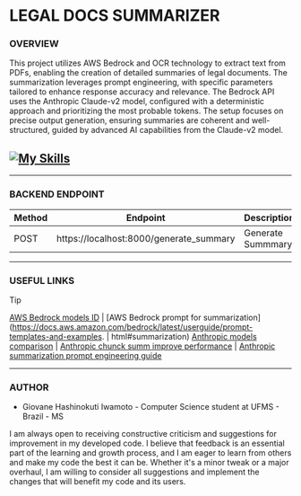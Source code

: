 # LEGAL DOCS SUMMARIZER

### **OVERVIEW**

This project utilizes AWS Bedrock and OCR technology to extract text from PDFs, enabling the creation of detailed summaries of legal documents. The summarization leverages prompt engineering, with specific parameters tailored to enhance response accuracy and relevance. The Bedrock API uses the Anthropic Claude-v2 model, configured with a deterministic approach and prioritizing the most probable tokens. The setup focuses on precise output generation, ensuring summaries are coherent and well-structured, guided by advanced AI capabilities from the Claude-v2 model.

## [![My Skills](https://skillicons.dev/icons?i=aws,py,fastapi,js,html,css&theme=dark)](https://skillicons.dev)

---

### **BACKEND ENDPOINT**

| Method | Endpoint                                | Description       |
| ------ | --------------------------------------- | ----------------- |
| POST   | https://localhost:8000/generate_summary | Generate Summmary |

---

### **USEFUL LINKS**

> [!TIP]
> [AWS Bedrock models ID](https://docs.aws.amazon.com/bedrock/latest/userguide/model-ids.html) | 
> [AWS Bedrock prompt for summarization](https://docs.aws.amazon.com/bedrock/latest/userguide/prompt-templates-and-examples. | html#summarization)
> [Anthropic models comparison](https://docs.anthropic.com/en/docs/about-claude/models) | 
> [Anthropic chunck summ improve performance](https://docs.anthropic.com/en/docs/about-claude/use-case-guides/legal-summarization#improve-performance) | 
> [Anthropic summarization prompt engineering guide](https://github.com/anthropics/anthropic-cookbook/blob/main/skills/summarization/guide.ipynb)

---

### **AUTHOR**

- Giovane Hashinokuti Iwamoto - Computer Science student at UFMS - Brazil - MS

I am always open to receiving constructive criticism and suggestions for improvement in my developed code. I believe that feedback is an essential part of the learning and growth process, and I am eager to learn from others and make my code the best it can be. Whether it's a minor tweak or a major overhaul, I am willing to consider all suggestions and implement the changes that will benefit my code and its users.
